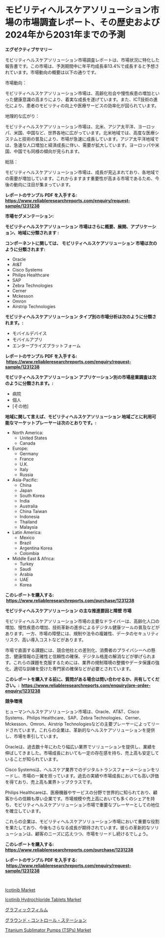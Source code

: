 <p><h1>モビリティヘルスケアソリューション市場の市場調査レポート、その歴史および2024年から2031年までの予測</h1></p><p><strong>エグゼクティブサマリー</strong></p>
<p><p>モビリティヘルスケアソリューション市場調査レポートは、市場状況に特化した報告書です。この市場は、予測期間中に年平均成長率13.4%で成長すると予想されています。市場動向の概要は以下の通りです。</p><p>市場動向：</p><p>モビリティヘルスケアソリューション市場は、高齢化社会や慢性疾患の増加といった健康意識の高まりにより、着実な成長を遂げています。また、ICT技術の進化により、患者のモビリティの向上や医療サービスの効率化が図られています。</p><p>地理的な広がり：</p><p>モビリティヘルスケアソリューション市場は、北米、アジア太平洋、ヨーロッパ、米国、中国など、世界各地に広がっています。北米地域では、高度な医療システムと技術の普及により、市場が急速に成長しています。アジア太平洋地域では、急速な人口増加と経済成長に伴い、需要が拡大しています。ヨーロッパや米国、中国でも同様の傾向が見られます。</p><p>総括：</p><p>モビリティヘルスケアソリューション市場は、成長が見込まれており、各地域での需要が増加しています。これからますます重要性が高まる市場であるため、今後の動向に注目が集まっています。</p></p>
<p><strong>レポートのサンプル PDF を入手する: <a href="https://www.reliableresearchreports.com/enquiry/request-sample/1231238">https://www.reliableresearchreports.com/enquiry/request-sample/1231238</a></strong></p>
<p><strong>市場セグメンテーション:</strong></p>
<p><strong> モビリティヘルスケアソリューション 市場はさらに概要、展開、アプリケーション、地域に分類されます :</strong></p>
<p><strong>コンポーネントに関しては、 モビリティヘルスケアソリューション 市場は次のように分類されます: &nbsp;</strong></p>
<p><ul><li>Oracle</li><li>At&T</li><li>Cisco Systems</li><li>Philips Healthcare</li><li>SAP</li><li>Zebra Technologies</li><li>Cerner</li><li>Mckesson</li><li>Omron</li><li>Airstrip Technologies</li></ul></p>
<p><strong> モビリティヘルスケアソリューション タイプ別の市場分析は次のように分類されます。:</strong></p>
<p><ul><li>モバイルデバイス</li><li>モバイルアプリ</li><li>エンタープライズプラットフォーム</li></ul></p>
<p><strong>レポートのサンプル PDF を入手する: &nbsp;<a href="https://www.reliableresearchreports.com/enquiry/request-sample/1231238">https://www.reliableresearchreports.com/enquiry/request-sample/1231238</a></strong></p>
<p><strong> モビリティヘルスケアソリューション アプリケーション別の市場産業調査は次のように分類されます。:</strong></p>
<p><ul><li>病院</li><li>個人</li><li>[その他]</li></ul></p>
<p><strong>地域に関して言えば、モビリティヘルスケアソリューション 地域ごとに利用可能なマーケットプレーヤーは次のとおりです。:</strong></p>
<p><ul>
    <li>
        North America:
        <ul>
            <li>United States</li>
            <li>Canada</li>
        </ul>
    </li>
    <li>
        Europe:
        <ul>
            <li>Germany</li>
            <li>France</li>
            <li>U.K.</li>
            <li>Italy</li>
            <li>Russia</li>
        </ul>
    </li>
    <li>
        Asia-Pacific:
        <ul>
            <li>China</li>
            <li>Japan</li>
            <li>South Korea</li>
            <li>India</li>
            <li>Australia</li>
            <li>China Taiwan</li>
            <li>Indonesia</li>
            <li>Thailand</li>
            <li>Malaysia</li>
        </ul>
    </li>
    <li>
        Latin America:
        <ul>
            <li>Mexico</li>
            <li>Brazil</li>
            <li>Argentina Korea</li>
            <li>Colombia</li>
        </ul>
    </li>
    <li>
        Middle East & Africa:
        <ul>
            <li>Turkey</li>
            <li>Saudi</li>
            <li>Arabia</li>
            <li>UAE</li>
            <li>Korea</li>
        </ul>
    </li>
    </ul></p>
<p><strong>このレポートを購入する: &nbsp;<a href="https://www.reliableresearchreports.com/purchase/1231238">https://www.reliableresearchreports.com/purchase/1231238</a></strong></p>
<p><strong>モビリティヘルスケアソリューション の主な推進要因と障壁 市場</strong></p>
<p><p>モビリティヘルスケアソリューション市場の主要なドライバーは、高齢化人口の増加、慢性疾患の増加、技術革新の進歩によるデジタル健康ツールの普及などがあります。一方、市場の障壁には、規制や法令の複雑性、データのセキュリティリスク、高い導入コストなどがあります。</p><p>市場で直面する課題には、競合他社との差別化、消費者のプライバシーへの懸念、健康情報の正確性と信頼性の確保、デジタル格差の解消などが挙げられます。これらの課題を克服するためには、業界の規制環境の整備やデータ保護の強化、適切な訓練を受けた専門家の確保などが必要とされています。</p></p>
<p><strong>このレポートを購入する前に、質問がある場合は問い合わせるか、共有してください。:&nbsp; <a href="https://www.reliableresearchreports.com/enquiry/pre-order-enquiry/1231238">https://www.reliableresearchreports.com/enquiry/pre-order-enquiry/1231238</a></strong></p>
<p><strong>競争環境</strong></p>
<p><p>ヒューマンヘルスケアソリューション市場は、Oracle、AT&T、Cisco Systems、Philips Healthcare、SAP、Zebra Technologies、Cerner、Mckesson、Omron、Airstrip Technologiesなどの主要プレーヤーによってリードされています。これらの企業は、革新的なヘルスケアソリューションを提供し、市場を牽引しています。</p><p>Oracleは、過去数十年にわたり幅広い業界でソリューションを提供し、業績を伸ばしてきました。市場成長においても一定の存在感を持ち、売上高も安定していることが知られています。</p><p>Cisco Systemsは、ヘルスケア業界でのデジタルトランスフォーメーションをリードし、市場の一翼を担っています。過去の実績や市場成長においても高い評価を得ており、売上高も業界トップクラスです。</p><p>Philips Healthcareは、医療機器やサービスの分野で世界的に知られており、顧客からの信頼も厚い企業です。市場規模や売上高においても多くのシェアを持ち、モビリティヘルスケアソリューション市場で重要なプレーヤーとしての地位を確立しています。</p><p>これらの企業は、モビリティヘルスケアソリューション市場において重要な役割を果たしており、今後もさらなる成長が期待されています。彼らの革新的なソリューションは、顧客のニーズに応えつつ、市場をリードし続けるでしょう。</p></p>
<p><strong>このレポートを購入する: &nbsp; <a href="https://www.reliableresearchreports.com/purchase/1231238">https://www.reliableresearchreports.com/purchase/1231238</a></strong></p>
<p><strong>レポートのサンプル PDF を入手する: &nbsp;<a href="https://www.reliableresearchreports.com/enquiry/request-sample/1231238">https://www.reliableresearchreports.com/enquiry/request-sample/1231238</a></strong><strong></strong></p>
<p>&nbsp;</p>
<p><p><a href="https://cautious-neon-760.notion.site/Icotinib-Market-Size-Focuses-on-Market-Dynamics-In-Depth-Analysis-and-Future-Projections-of-its-Mar-910dc8835f3244cea1b0e7ac48fc48e9">Icotinib Market</a></p><p><a href="https://frill-swim-3cd.notion.site/Icotinib-Hydrochloride-Tablets-Market-Size-Share-Trends-Analysis-Report-By-Material-By-Type-By--8305fb43a30e40b7bac68d7a91826185">Icotinib Hydrochloride Tablets Market</a></p><p><a href="https://github.com/ppmazlotr77499/Market-Research-Report-List-1/blob/main/9511747186543.md">グラフィックフィルム</a></p><p><a href="https://github.com/joaejkdzgyljvo6/Market-Research-Report-List-1/blob/main/5364736186544.md">グラウンド・コントロール・ステーション</a></p><p><a href="https://issuu.com/reportprime-2/docs/titanium-sublimator-pumps-tsps-market-size-2030.pp">Titanium Sublimator Pumps (TSPs) Market</a></p></p>
